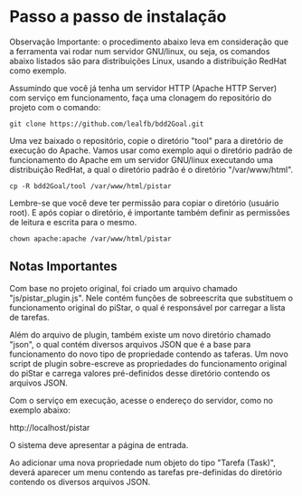 # Passo a passo de instalação

Observação Importante: o procedimento abaixo leva em consideração que a ferramenta vai rodar num servidor GNU/linux, ou seja, os comandos abaixo listados são para distribuições Linux, usando a distribuição RedHat como exemplo.

Assumindo que você já tenha um servidor HTTP (Apache HTTP Server) com serviço em funcionamento, faça uma clonagem do repositório do projeto com o comando:
 
```shellscript
git clone https://github.com/lealfb/bdd2Goal.git
```
 Uma vez baixado o repositório, copie o diretório "tool" para a diretório de execução do Apache. Vamos usar como exemplo aqui o diretório padrão de funcionamento do Apache em um servidor GNU/linux executando uma distribuição RedHat, a qual o diretório padrão é o diretório "/var/www/html".
 
 ```shellscript
 cp -R bdd2Goal/tool /var/www/html/pistar
 ```
 
 Lembre-se que você deve ter permissão para copiar o diretório (usuário root). E após copiar o diretório, é importante também definir as permissões de leitura e escrita para o mesmo.
 
 ```shellscript
 chown apache:apache /var/www/html/pistar
 ```
 
 ## Notas Importantes
 
 Com base no projeto original, foi criado um arquivo chamado "js/pistar_plugin.js". Nele contém funções de sobreescrita que substituem o funcionamento original do piStar, o qual é responsável por carregar a lista de tarefas.
 
 Além do arquivo de plugin, também existe um novo diretório chamado "json", o qual contém diversos arquivos JSON que é a base para funcionamento do novo tipo de propriedade contendo as taferas. Um novo script de plugin sobre-escreve as propriedades do funcionamento original do piStar e carrega valores pré-definidos desse diretório contendo os arquivos JSON.
 
 Com o serviço em execução, acesse o endereço do servidor, como no exemplo abaixo:
 
 http://localhost/pistar
 
 O sistema deve apresentar a página de entrada.
 
 Ao adicionar uma nova propriedade num objeto do tipo "Tarefa (Task)", deverá aparecer um menu contendo as tarefas pre-definidas do diretório contendo os diversos arquivos JSON.
